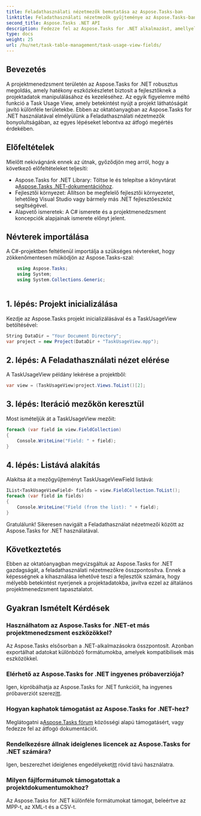 ```yaml
---
title: Feladathasználati nézetmezők bemutatása az Aspose.Tasks-ban
linktitle: Feladathasználati nézetmezők gyűjteménye az Aspose.Tasks-ban
second_title: Aspose.Tasks .NET API
description: Fedezze fel az Aspose.Tasks for .NET alkalmazást, amellyel könnyedén kezelheti és megjelenítheti a projektadatokat. Merüljön el a Task Usage View Fieldsben a jobb projektbetekintés érdekében.
type: docs
weight: 25
url: /hu/net/task-table-management/task-usage-view-fields/
---
```

## Bevezetés
A projektmenedzsment területén az Aspose.Tasks for .NET robusztus megoldás, amely hatékony eszközkészletet biztosít a fejlesztőknek a projektadatok manipulálásához és kezeléséhez. Az egyik figyelemre méltó funkció a Task Usage View, amely betekintést nyújt a projekt láthatóságát javító különféle területekbe. Ebben az oktatóanyagban az Aspose.Tasks for .NET használatával elmélyülünk a Feladathasználati nézetmezők bonyolultságában, az egyes lépéseket lebontva az átfogó megértés érdekében.
## Előfeltételek
Mielőtt nekivágnánk ennek az útnak, győződjön meg arról, hogy a következő előfeltételeket teljesíti:
-  Aspose.Tasks for .NET Library: Töltse le és telepítse a könyvtárat a[Aspose.Tasks .NET-dokumentációhoz](https://reference.aspose.com/tasks/net/).
- Fejlesztői környezet: Állítson be megfelelő fejlesztői környezetet, lehetőleg Visual Studio vagy bármely más .NET fejlesztőeszköz segítségével.
- Alapvető ismeretek: A C# ismerete és a projektmenedzsment koncepciók alapjainak ismerete előnyt jelent.
## Névterek importálása
A C#-projektben feltétlenül importálja a szükséges névtereket, hogy zökkenőmentesen működjön az Aspose.Tasks-szal:
```csharp
    using Aspose.Tasks;
    using System;
    using System.Collections.Generic;
    
```
## 1. lépés: Projekt inicializálása
Kezdje az Aspose.Tasks projekt inicializálásával és a TaskUsageView betöltésével:
```csharp
String DataDir = "Your Document Directory";
var project = new Project(DataDir + "TaskUsageView.mpp");
```
## 2. lépés: A Feladathasználati nézet elérése
A TaskUsageView példány lekérése a projektből:
```csharp
var view = (TaskUsageView)project.Views.ToList()[2];
```
## 3. lépés: Iteráció mezőkön keresztül
Most ismételjük át a TaskUsageView mezőit:
```csharp
foreach (var field in view.FieldCollection)
{
    Console.WriteLine("Field: " + field);
}
```
## 4. lépés: Listává alakítás
Alakítsa át a mezőgyűjteményt TaskUsageViewField listává:
```csharp
IList<TaskUsageViewField> fields = view.FieldCollection.ToList();
foreach (var field in fields)
{
    Console.WriteLine("Field (from the list): " + field);
}
```
Gratulálunk! Sikeresen navigált a Feladathasználat nézetmezői között az Aspose.Tasks for .NET használatával.
## Következtetés
Ebben az oktatóanyagban megvizsgáltuk az Aspose.Tasks for .NET gazdagságát, a feladathasználati nézetmezőkre összpontosítva. Ennek a képességnek a kihasználása lehetővé teszi a fejlesztők számára, hogy mélyebb betekintést nyerjenek a projektadatokba, javítva ezzel az általános projektmenedzsment tapasztalatot.
## Gyakran Ismételt Kérdések
### Használhatom az Aspose.Tasks for .NET-et más projektmenedzsment eszközökkel?
Az Aspose.Tasks elsősorban a .NET-alkalmazásokra összpontosít. Azonban exportálhat adatokat különböző formátumokba, amelyek kompatibilisek más eszközökkel.
### Elérhető az Aspose.Tasks for .NET ingyenes próbaverziója?
 Igen, kipróbálhatja az Aspose.Tasks for .NET funkcióit, ha ingyenes próbaverziót szerez[itt](https://releases.aspose.com/).
### Hogyan kaphatok támogatást az Aspose.Tasks for .NET-hez?
 Meglátogatni a[Aspose.Tasks fórum](https://forum.aspose.com/c/tasks/15) közösségi alapú támogatásért, vagy fedezze fel az átfogó dokumentációt.
### Rendelkezésre állnak ideiglenes licencek az Aspose.Tasks for .NET számára?
 Igen, beszerezhet ideiglenes engedélyeket[itt](https://purchase.aspose.com/temporary-license/) rövid távú használatra.
### Milyen fájlformátumok támogatottak a projektdokumentumokhoz?
Az Aspose.Tasks for .NET különféle formátumokat támogat, beleértve az MPP-t, az XML-t és a CSV-t.